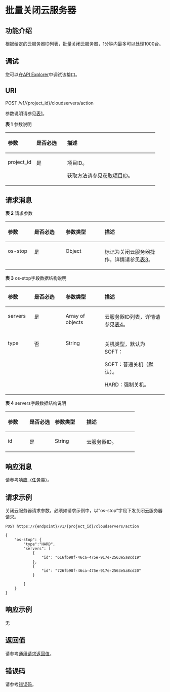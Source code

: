 # 批量关闭云服务器<a name="ecs_02_0303"></a>

## 功能介绍<a name="section14270750"></a>

根据给定的云服务器ID列表，批量关闭云服务器，1分钟内最多可以处理1000台。

## 调试<a name="section926243314015"></a>

您可以在[API Explorer](https://apiexplorer.developer.huaweicloud.com/apiexplorer/doc?product=ECS&api=BatchStopServers)中调试该接口。

## URI<a name="section61327894"></a>

POST /v1/\{project\_id\}/cloudservers/action

参数说明请参见[表1](#table66418347)。

**表 1**  参数说明

<a name="table66418347"></a>
<table><thead align="left"><tr id="row49507636"><th class="cellrowborder" valign="top" width="19.05%" id="mcps1.2.4.1.1"><p id="p50695543"><a name="p50695543"></a><a name="p50695543"></a>参数</p>
</th>
<th class="cellrowborder" valign="top" width="20.549999999999997%" id="mcps1.2.4.1.2"><p id="p12698356"><a name="p12698356"></a><a name="p12698356"></a>是否必选</p>
</th>
<th class="cellrowborder" valign="top" width="60.4%" id="mcps1.2.4.1.3"><p id="p21933905"><a name="p21933905"></a><a name="p21933905"></a>描述</p>
</th>
</tr>
</thead>
<tbody><tr id="row31815862"><td class="cellrowborder" valign="top" width="19.05%" headers="mcps1.2.4.1.1 "><p id="p26948044"><a name="p26948044"></a><a name="p26948044"></a>project_id</p>
</td>
<td class="cellrowborder" valign="top" width="20.549999999999997%" headers="mcps1.2.4.1.2 "><p id="p35307962"><a name="p35307962"></a><a name="p35307962"></a>是</p>
</td>
<td class="cellrowborder" valign="top" width="60.4%" headers="mcps1.2.4.1.3 "><p id="p37593705"><a name="p37593705"></a><a name="p37593705"></a>项目ID。</p>
<p id="p1180512217438"><a name="p1180512217438"></a><a name="p1180512217438"></a>获取方法请参见<a href="获取项目ID.md">获取项目ID</a>。</p>
</td>
</tr>
</tbody>
</table>

## 请求消息<a name="section15080136"></a>

**表 2**  请求参数

<a name="table12156768"></a>
<table><thead align="left"><tr id="row44143566"><th class="cellrowborder" valign="top" width="16.538346165383462%" id="mcps1.2.5.1.1"><p id="p18859061"><a name="p18859061"></a><a name="p18859061"></a>参数</p>
</th>
<th class="cellrowborder" valign="top" width="19.73802619738026%" id="mcps1.2.5.1.2"><p id="p51188993"><a name="p51188993"></a><a name="p51188993"></a>是否必选</p>
</th>
<th class="cellrowborder" valign="top" width="24.437556244375564%" id="mcps1.2.5.1.3"><p id="p52667802"><a name="p52667802"></a><a name="p52667802"></a>参数类型</p>
</th>
<th class="cellrowborder" valign="top" width="39.28607139286072%" id="mcps1.2.5.1.4"><p id="p38233575"><a name="p38233575"></a><a name="p38233575"></a>描述</p>
</th>
</tr>
</thead>
<tbody><tr id="row9911889"><td class="cellrowborder" valign="top" width="16.538346165383462%" headers="mcps1.2.5.1.1 "><p id="p64665535"><a name="p64665535"></a><a name="p64665535"></a>os-stop</p>
</td>
<td class="cellrowborder" valign="top" width="19.73802619738026%" headers="mcps1.2.5.1.2 "><p id="p3416986"><a name="p3416986"></a><a name="p3416986"></a>是</p>
</td>
<td class="cellrowborder" valign="top" width="24.437556244375564%" headers="mcps1.2.5.1.3 "><p id="p8340425"><a name="p8340425"></a><a name="p8340425"></a>Object</p>
</td>
<td class="cellrowborder" valign="top" width="39.28607139286072%" headers="mcps1.2.5.1.4 "><p id="p40372317"><a name="p40372317"></a><a name="p40372317"></a>标记为关闭<span id="text1430403715264"><a name="text1430403715264"></a><a name="text1430403715264"></a>云服务器</span>操作，详情请参见<a href="#table51053190162024">表3</a>。</p>
</td>
</tr>
</tbody>
</table>

**表 3**  os-stop字段数据结构说明

<a name="table51053190162024"></a>
<table><thead align="left"><tr id="row27328423162024"><th class="cellrowborder" valign="top" width="16.538346165383462%" id="mcps1.2.5.1.1"><p id="p6705171622715"><a name="p6705171622715"></a><a name="p6705171622715"></a>参数</p>
</th>
<th class="cellrowborder" valign="top" width="19.73802619738026%" id="mcps1.2.5.1.2"><p id="p14705171632717"><a name="p14705171632717"></a><a name="p14705171632717"></a>是否必选</p>
</th>
<th class="cellrowborder" valign="top" width="24.437556244375564%" id="mcps1.2.5.1.3"><p id="p17705151615277"><a name="p17705151615277"></a><a name="p17705151615277"></a>参数类型</p>
</th>
<th class="cellrowborder" valign="top" width="39.28607139286072%" id="mcps1.2.5.1.4"><p id="p570511161274"><a name="p570511161274"></a><a name="p570511161274"></a>描述</p>
</th>
</tr>
</thead>
<tbody><tr id="row21953637162024"><td class="cellrowborder" valign="top" width="16.538346165383462%" headers="mcps1.2.5.1.1 "><p id="p33414178162024"><a name="p33414178162024"></a><a name="p33414178162024"></a>servers</p>
</td>
<td class="cellrowborder" valign="top" width="19.73802619738026%" headers="mcps1.2.5.1.2 "><p id="p22193916162024"><a name="p22193916162024"></a><a name="p22193916162024"></a>是</p>
</td>
<td class="cellrowborder" valign="top" width="24.437556244375564%" headers="mcps1.2.5.1.3 "><p id="p52876762162024"><a name="p52876762162024"></a><a name="p52876762162024"></a>Array of objects</p>
</td>
<td class="cellrowborder" valign="top" width="39.28607139286072%" headers="mcps1.2.5.1.4 "><p id="p26671950162024"><a name="p26671950162024"></a><a name="p26671950162024"></a><span id="text10133133820261"><a name="text10133133820261"></a><a name="text10133133820261"></a>云服务器</span>ID列表，详情请参见<a href="#table48932206">表4</a>。</p>
</td>
</tr>
<tr id="row8227700141926"><td class="cellrowborder" valign="top" width="16.538346165383462%" headers="mcps1.2.5.1.1 "><p id="p62463948141926"><a name="p62463948141926"></a><a name="p62463948141926"></a>type</p>
</td>
<td class="cellrowborder" valign="top" width="19.73802619738026%" headers="mcps1.2.5.1.2 "><p id="p26415004141926"><a name="p26415004141926"></a><a name="p26415004141926"></a>否</p>
</td>
<td class="cellrowborder" valign="top" width="24.437556244375564%" headers="mcps1.2.5.1.3 "><p id="p59240589141926"><a name="p59240589141926"></a><a name="p59240589141926"></a>String</p>
</td>
<td class="cellrowborder" valign="top" width="39.28607139286072%" headers="mcps1.2.5.1.4 "><p id="p33758406141926"><a name="p33758406141926"></a><a name="p33758406141926"></a>关机类型，默认为SOFT：</p>
<p id="p28853449141951"><a name="p28853449141951"></a><a name="p28853449141951"></a>SOFT：普通关机（默认）。</p>
<p id="p18774459142010"><a name="p18774459142010"></a><a name="p18774459142010"></a>HARD：强制关机。</p>
</td>
</tr>
</tbody>
</table>

**表 4**  servers字段数据结构说明

<a name="table48932206"></a>
<table><thead align="left"><tr id="row2750866"><th class="cellrowborder" valign="top" width="16.728327167283272%" id="mcps1.2.5.1.1"><p id="p1530882182711"><a name="p1530882182711"></a><a name="p1530882182711"></a>参数</p>
</th>
<th class="cellrowborder" valign="top" width="19.548045195480455%" id="mcps1.2.5.1.2"><p id="p1930815213276"><a name="p1930815213276"></a><a name="p1930815213276"></a>是否必选</p>
</th>
<th class="cellrowborder" valign="top" width="24.437556244375564%" id="mcps1.2.5.1.3"><p id="p1230815218276"><a name="p1230815218276"></a><a name="p1230815218276"></a>参数类型</p>
</th>
<th class="cellrowborder" valign="top" width="39.28607139286072%" id="mcps1.2.5.1.4"><p id="p3308132152717"><a name="p3308132152717"></a><a name="p3308132152717"></a>描述</p>
</th>
</tr>
</thead>
<tbody><tr id="row46555465"><td class="cellrowborder" valign="top" width="16.728327167283272%" headers="mcps1.2.5.1.1 "><p id="p12896286"><a name="p12896286"></a><a name="p12896286"></a>id</p>
</td>
<td class="cellrowborder" valign="top" width="19.548045195480455%" headers="mcps1.2.5.1.2 "><p id="p37966223"><a name="p37966223"></a><a name="p37966223"></a>是</p>
</td>
<td class="cellrowborder" valign="top" width="24.437556244375564%" headers="mcps1.2.5.1.3 "><p id="p55365254"><a name="p55365254"></a><a name="p55365254"></a>String</p>
</td>
<td class="cellrowborder" valign="top" width="39.28607139286072%" headers="mcps1.2.5.1.4 "><p id="p28842926"><a name="p28842926"></a><a name="p28842926"></a><span id="text98622383264"><a name="text98622383264"></a><a name="text98622383264"></a>云服务器</span>ID。</p>
</td>
</tr>
</tbody>
</table>

## 响应消息<a name="section1503503"></a>

请参考[响应（任务类）](响应（任务类）.md)。

## 请求示例<a name="section78042033102712"></a>

关闭云服务器请求参数，必须如请求示例中，以”os-stop”字段下发关闭云服务器请求。

```
POST https://{endpoint}/v1/{project_id}/cloudservers/action
```

```
{
    "os-stop": {
        "type":"HARD",
        "servers": [
            {
                "id": "616fb98f-46ca-475e-917e-2563e5a8cd19"
            },
            {
                "id": "726fb98f-46ca-475e-917e-2563e5a8cd20"
            }

        ]
    }
}
```

## 响应示例<a name="section14343105213539"></a>

无

## 返回值<a name="section27037160"></a>

请参考[通用请求返回值](通用请求返回值.md)。

## 错误码<a name="section85821649202813"></a>

请参考[错误码](错误码.md)。

